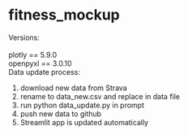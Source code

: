 # fitness_mockup

Versions: <br><br>
plotly == 5.9.0<br>
openpyxl == 3.0.10
<br>
Data update process:<br>
1. download new data from Strava
2. rename to data_new.csv and replace in data file
3. run python data_update.py in prompt
4. push new data to github
5. Streamlit app is updated automatically
